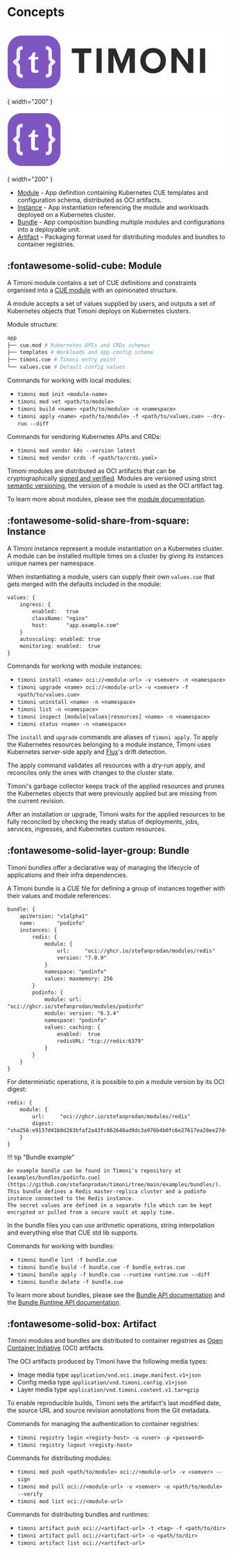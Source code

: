 # Concepts

![Timoni](images/logo_text_black.svg#only-light){ width="200" }
![Timoni](images/logo_text_white.svg#only-dark){ width="200" }

- [Module](#module) - App definition containing Kubernetes CUE templates and configuration schema, distributed as OCI artifacts.
- [Instance](#instance) - App instantiation referencing the module and workloads deployed on a Kubernetes cluster.
- [Bundle](#bundle) - App composition bundling multiple modules and configurations into a deployable unit.
- [Artifact](#artifact) - Packaging format used for distributing modules and bundles to container registries.

## :fontawesome-solid-cube: Module

A Timoni module contains a set of CUE definitions and constraints organised
into a [CUE module](https://cuelang.org/docs/concepts/packages/)
with an opinionated structure.

A module accepts a set of values supplied by users,
and outputs a set of Kubernetes objects that Timoni deploys on Kubernetes clusters.

Module structure:
```sh
app
├── cue.mod # Kubernetes APIs and CRDs schemas
├── templates # Workloads and app config schema
├── timoni.cue # Timoni entry point
└── values.cue # Default config values
```

Commands for working with local modules:

- `timoni mod init <module-name>`
- `timoni mod vet <path/to/module>`
- `timoni build <name> <path/to/module> -n <namespace>`
- `timoni apply <name> <path/to/module> -f <path/to/values.cue> --dry-run --diff`

Commands for vendoring Kubernetes APIs and CRDs:

- `timoni mod vendor k8s --version latest`
- `timoni mod vendor crds -f <path/to/crds.yaml>`

Timoni modules are distributed as OCI artifacts that can be cryptographically [signed and verified](module-sign.md).
Modules are versioned using strict [semantic versioning](module-distribution.md#version-format),
the version of a module is used as the OCI artifact tag.

To learn more about modules, please see the [module documentation](module.md).

## :fontawesome-solid-share-from-square: Instance

A Timoni instance represent a module instantiation on a Kubernetes cluster.
A module can be installed multiple times on a cluster by giving its instances
unique names per namespace.

When instantiating a module, users can supply their own `values.cue`
that gets merged with the defaults included in the module:

```cue
values: {
	ingress: {
		enabled:   true
		className: "nginx"
		host:      "app.example.com"
	}
	autoscaling: enabled: true
	monitoring: enabled:  true
}
```

Commands for working with module instances:

- `timoni install <name> oci://<module-url> -v <semver> -n <namespace>`
- `timoni upgrade <name> oci://<module-url> -v <semver> -f <path/to/values.cue>`
- `timoni uninstall <name> -n <namespace>`
- `timoni list -n <namespace>`
- `timoni inspect [module|values|resources] <name> -n <namespace>`
- `timoni status <name> -n <namespace>`

The `install` and `upgrade` commands are aliases of `timoni apply`.
To apply the Kubernetes resources belonging to a module instance,
Timoni uses Kubernetes server-side apply and
[Flux](https://fluxcd.io)'s drift detection.

The apply command validates all resources with a dry-run apply,
and reconciles only the ones with changes to the cluster state.

Timoni's garbage collector keeps track of the applied resources
and prunes the Kubernetes objects that were previously applied
but are missing from the current revision.

After an installation or upgrade, Timoni waits for the
applied resources to be fully reconciled by checking the ready status
of deployments, jobs, services, ingresses, and Kubernetes custom resources.

## :fontawesome-solid-layer-group: Bundle

Timoni bundles offer a declarative way of managing the lifecycle of applications and their infra dependencies.

A Timoni bundle is a CUE file for defining a group of instances together with their values and module references:

```cue
bundle: {
	apiVersion: "v1alpha1"
	name:       "podinfo"
	instances: {
		redis: {
			module: {
				url:     "oci://ghcr.io/stefanprodan/modules/redis"
				version: "7.0.9"
			}
			namespace: "podinfo"
			values: maxmemory: 256
		}
		podinfo: {
			module: url:     "oci://ghcr.io/stefanprodan/modules/podinfo"
			module: version: "6.3.4"
			namespace: "podinfo"
			values: caching: {
				enabled:  true
				redisURL: "tcp://redis:6379"
			}
		}
	}
}
```

For deterministic operations, it is possible to pin a module version by its OCI digest:

```cue
redis: {
    module: {
        url:     "oci://ghcr.io/stefanprodan/modules/redis"
        digest:  "sha256:e9137d41b0d263bfaf2a43fc862648ad9dc3a976b4b0fc6e27617ea28ee27d45"
    }
}
```

!!! tip "Bundle example"

    An example bundle can be found in Timoni's repository at
    [examples/bundles/podinfo.cue](https://github.com/stefanprodan/timoni/tree/main/examples/bundles/).
    This bundle defines a Redis master-replica cluster and a podinfo instance connected to the Redis instance.
    The secret values are defined in a separate file which can be kept encrypted or pulled from a secure vault at apply time.

In the bundle files you can use arithmetic operations,
string interpolation and everything else that CUE std lib supports.

Commands for working with bundles:

- `timoni bundle lint -f bundle.cue`
- `timoni bundle build -f bundle.cue -f bundle_extras.cue`
- `timoni bundle apply -f bundle.cue --runtime runtime.cue --diff`
- `timoni bundle delete -f bundle.cue`

To learn more about bundles, please see the [Bundle API documentation](bundle.md)
and the [Bundle Runtime API documentation](bundle-runtime.md).

## :fontawesome-solid-box: Artifact

Timoni modules and bundles are distributed to container registries as
[Open Container Initiative](https://opencontainers.org/) (OCI) artifacts.

The OCI artifacts produced by Timoni have the following media types:

- Image media type `application/vnd.oci.image.manifest.v1+json`
- Config media type `application/vnd.timoni.config.v1+json`
- Layer media type `application/vnd.timoni.content.v1.tar+gzip`

To enable reproducible builds, Timoni sets the artifact's last modified date,
the source URL and source revision annotations from the Git metadata.

Commands for managing the authentication to container registries:

- `timoni registry login <registy-host> -u <user> -p <password>`
- `timoni registry logout <registy-host>`

Commands for distributing modules:

- `timoni mod push <path/to/module> oci://<module-url> -v <semver> --sign`
- `timoni mod pull oci://<module-url> -v <semver> -o <path/to/module> --verify`
- `timoni mod list oci://<module-url>`

Commands for distributing bundles and runtimes:

- `timoni artifact push oci://<artifact-url> -t <tag> -f <path/to/dir>`
- `timoni artifact pull oci://<artifact-url> -o <path/to/dir>`
- `timoni artifact list oci://<artifact-url>`
